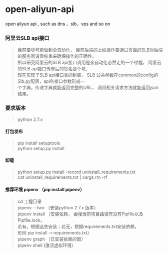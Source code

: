 # open-aliyun-api
open aliyun api , such as dns 、slb、vps and so on

### 阿里云SLB api接口

   >目前要尽可能做到全自动化， 目前后端的上线操作要通过页面的SLB对后端的服务器设置权重来确保操作的正确性。  
   >所以研究阿里云的SLB api接口调用是全自动化必然走的一个过程， 阿里云的SLB api接口传参后的签名是个坑,    
   >现在实现了SLB api接口类的封装， SLB 公共参数在common的config的Slb.py配置，api各接口参数形成一    
   >个字典，传递字典就能返回完整的URL， 调用相关请求方法就能返回json结果。

### 要求版本

   >python 2.7.x
   
#### 打包发布
   
  > pip install setuptools  
  > python setup.py install

#### 卸载

  > python setup.py install -record uninstall_requirements.txt  
  > cat uninstall_requirements.txt | xargs rm -rf

#### 推荐环境 pipenv （pip install pipenv）

  > cd 工程目录  
  > pipenv --two  （安装python 2.7.x 版本）   
  > pipenv install （安装依赖， 会搜当前项目路径有没有Pipfile以及Pipfile.lock，   
   若有，根据这些安装；若无，根据requirements.txt安装依赖，   
   形同 pip install -r requirements.txt）       
  > pipenv graph （已安装依赖的图）  
  > pipenv shell (激活虚拟环境）
